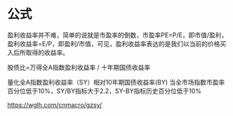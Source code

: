 # 公式

盈利收益率并不难，简单的说就是市盈率的倒数，市盈率PE=P/E，即市值/盈利，盈利收益率=E/P，即盈利/市值，可见，盈利收益率表达的是我们以当前的价格买入后所取得的收益率。

股债比=万得全A指数盈利收益率 / 十年期国债收益率

量化全A指数盈利收益率（SY）相对10年期国债收益率(BY)
当全市场指数市盈率百分位低于10%，SY/BY指标大于2.2，SY-BY指标历史百分位低于10%


https://wglh.com/cnmacro/gzsy/

